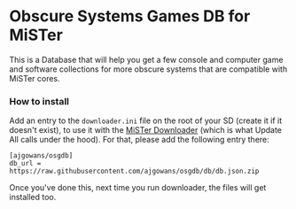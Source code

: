 
# Obscure Systems Games DB for MiSTer

This is a Database that will help you get a few console and computer game and software collections for more obscure systems that are compatible with MiSTer cores.

### How to install

Add an entry to the `downloader.ini` file on the root of your SD (create it if it doesn't exist), to use it with the [MiSTer Downloader](https://github.com/MiSTer-devel/Downloader_MiSTer/) (which is what Update All calls under the hood). For that, please add the following entry there:

```
[ajgowans/osgdb]
db_url = https://raw.githubusercontent.com/ajgowans/osgdb/db/db.json.zip
```

Once you've done this, next time you run downloader, the files will get installed too.
